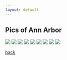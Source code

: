 ```yaml
---
layout: default
---
```


## Pics of Ann Arbor
![](/assets/images/AnnArbor/IMG_2804.jpg)
![](/assets/images/AnnArbor/IMG_2805.jpg)
![](/assets/images/AnnArbor/IMG_2807.jpg)
![](/assets/images/AnnArbor/IMG_2816.jpg)
![](/assets/images/AnnArbor/IMG_2818.jpg)
![](/assets/images/AnnArbor/IMG_2819.jpg)
![](/assets/images/AnnArbor/IMG_2822.jpg)
![](/assets/images/AnnArbor/IMG_2825.jpg)
![](/assets/images/AnnArbor/IMG_5168.jpg)


[back](./)
